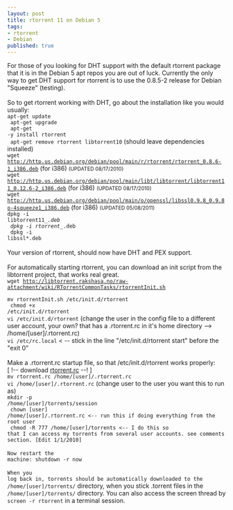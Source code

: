 ```yaml
---
layout: post
title: rtorrent 11 on Debian 5
tags:
- rtorrent
- Debian
published: true
---
```

For those of you looking for DHT support with the default rtorrent package that it is in the Debian
5 apt repos you are out of luck. Currently the only way to get DHT support for rtorrent is to use the
0.8.5-2 release for Debian "Squeeze" (testing).<br />
<br />
So to get rtorrent working with DHT, go about the installation like you would usually:<br />
<code>apt-get update<br />
    apt-get upgrade<br />
    apt-get -y install rtorrent<br />
    apt-get remove rtorrent libtorrent10</code> (should leave dependencies installed)<br />
<code>wget http://http.us.debian.org/debian/pool/main/r/rtorrent/rtorrent_0.8.6-1_i386.deb</code> (for i386) <small>(UPDATED 08/17/2010)</small><br />
<code>wget http://http.us.debian.org/debian/pool/main/libt/libtorrent/libtorrent11_0.12.6-2_i386.deb</code> (for i386) <small>(UPDATED 08/17/2010)</small><br />
<code>wget http://http.us.debian.org/debian/pool/main/o/openssl/libssl0.9.8_0.9.8o-4squeeze1_i386.deb</code> (for i386) <small>(UPDATED 05/08/2011)</small><br />
<code>dpkg -i libtorrent11_*.deb<br />
    dpkg -i rtorrent_*.deb<br />
    dpkg -i libssl*.deb</code><br />
<br />
Your version of rtorrent, should now have DHT and PEX support.<br />
<br />
For automatically starting rtorrent, you can download an init script from the libtorrent project, that works real great.<br />
<code>wget http://libtorrent.rakshasa.no/raw-attachment/wiki/RTorrentCommonTasks/rtorrentInit.sh<br />
    mv rtorrentInit.sh /etc/init.d/rtorrent<br />
    chmod +x /etc/init.d/rtorrent</code><br />
<code>vi /etc/init.d/rtorrent</code> (change the user in the config file to a different user account,
your own? that has a .rtorrent.rc in it's home directory --&gt; /home/[user]/.rtorrent.rc)<br />
<code>vi /etc/rc.local</code> &lt; -- stick in the line "/etc/init.d/rtorrent start" before the "exit 0"<br />
<br />
Make a .rtorrent.rc startup file, so that /etc/init.d/rtorrent works properly:<br />
[ !-- download <a href="https://docs.google.com/folder/d/0B0yT30uCaFvvOUxMTmlTRFJITzg/edit?pli=1#docId=0B0yT30uCaFvvb1dYWmNpQWNZNGc">rtorrent.rc</a> --! ]<br />
<code>mv rtorrent.rc /home/[user]/.rtorrent.rc</code><br />
<code>vi /home/[user]/.rtorrent.rc</code> (change user to the user you want this to run as)<br />
<code>mkdir -p /home/[user]/torrents/session<br />
    chown [user] /home/[user]/.rtorrent.rc &lt;-- run this if doing everything from the root user<br />
    chmod -R 777 /home/[user]/torrents &lt;-- I do this so that I can access my torrents from several user accounts. see comments section. [Edit 1/1/2010]</code><br />
<br />
<code>Now restart the machine: </code><code>shutdown -r now</code><br />
<br />
<code>When you log back in, torrents should be automatically downloaded to the </code>
<code>/home/[user]/torrents/</code> directory, when you stick .torrent files in the
<code>/home/[user]/torrents/</code> directory. You can also access the screen thread by
<code>screen -r rtorrent</code> in a terminal session.
